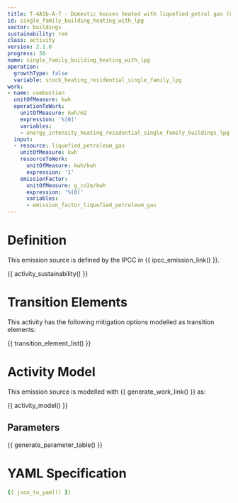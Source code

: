 ```yaml
---
title: T-4A1b-A-7 - Domestic houses heated with liquefied petrol gas (LPG)
id: single_family_building_heating_with_lpg
sector: buildings
sustainability: red
class: activity
version: 2.1.0
progress: 50
name: single_family_building_heating_with_lpg
operation:
  growthType: false
  variable: stock_heating_residential_single_family_lpg
work:
- name: combustion
  unitOfMeasure: kwh
  operationToWork:
    unitOfMeasure: kwh/m2
    expression: '%[0]'
    variables:
    - energy_intensity_heating_residential_single_family_buildings_lpg
  input:
  - resource: liquefied_petroleum_gas
    unitOfMeasure: kwh
    resourceToWork:
      unitOfMeasure: kwh/kwh
      expression: '1'
    emissionFactor:
      unitOfMeasure: g_co2e/kwh
      expression: '%[0]'
      variables:
      - emission_factor_liquefied_petroleum_gas
---
```

# Definition
This emission source is defined by the IPCC in {{ ipcc_emission_link() }}.


{{ activity_sustainability() }}

# Transition Elements

This activity has the following mitigation options modelled as transition elements:

{{ transition_element_list() }}

# Activity Model
This emission source is modelled with {{ generate_work_link() }} as:

{{ activity_model() }}

## Parameters

{{ generate_parameter_table() }}

# YAML Specification

```yaml
{{ json_to_yaml() }}
```